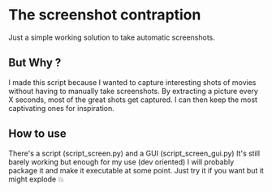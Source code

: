 # The screenshot contraption

Just a simple working solution to take automatic screenshots.

## But Why ?

I made this script because I wanted to capture interesting shots of movies without having to manually take screenshots.
By extracting a picture every X seconds, most of the great shots get captured.
I can then keep the most captivating ones for inspiration.

## How to use

There's a script (script_screen.py) and a GUI (script_screen_gui.py)
It's still barely working but enough for my use (dev oriented)
I will probably package it and make it executable at some point.
Just try it if you want but it might explode 💥